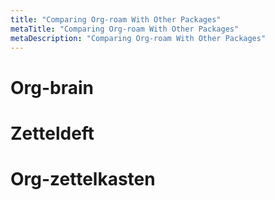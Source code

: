 ```yaml
---
title: "Comparing Org-roam With Other Packages"
metaTitle: "Comparing Org-roam With Other Packages"
metaDescription: "Comparing Org-roam With Other Packages"
---
```


# Org-brain

# Zetteldeft

# Org-zettelkasten
